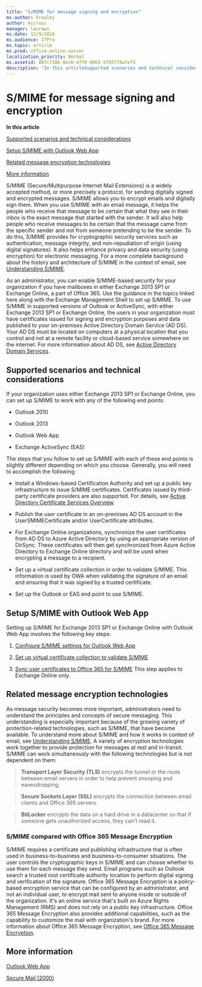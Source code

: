```yaml
---
title: "S/MIME for message signing and encryption"
ms.author: krowley
author: kccross
manager: laurawi
ms.date: 12/9/2016
ms.audience: ITPro
ms.topic: article
ms.prod: office-online-server
localization_priority: Normal
ms.assetid: 887c710b-0ec6-4ff0-8065-5f05f74afef3
description: "In this articleSupported scenarios and technical considerationsSetup S/MIME with Outlook Web AppRelated message encryption technologiesMore information"
---
```


# S/MIME for message signing and encryption

 **In this article**
  
[Supported scenarios and technical considerations](#sectionSection0.md)
  
[Setup S/MIME with Outlook Web App](#sectionSection1.md)
  
[Related message encryption technologies](#sectionSection2.md)
  
[More information](#sectionSection3.md)
  
S/MIME (Secure/Multipurpose Internet Mail Extensions) is a widely accepted method, or more precisely a protocol, for sending digitally signed and encrypted messages. S/MIME allows you to encrypt emails and digitally sign them. When you use S/MIME with an email message, it helps the people who receive that message to be certain that what they see in their inbox is the exact message that started with the sender. It will also help people who receive messages to be certain that the message came from the specific sender and not from someone pretending to be the sender. To do this, S/MIME provides for cryptographic security services such as authentication, message integrity, and non-repudiation of origin (using digital signatures). It also helps enhance privacy and data security (using encryption) for electronic messaging. For a more complete background about the history and architecture of S/MIME in the context of email, see [Understanding S/MIME](https://go.microsoft.com/fwlink/?LinkID=393948). 
  
As an administrator, you can enable S/MIME-based security for your organization if you have mailboxes in either Exchange 2013 SP1 or Exchange Online, a part of Office 365. Use the guidance in the topics linked here along with the Exchange Management Shell to set up S/MIME. To use S/MIME in supported versions of Outlook or ActiveSync, with either Exchange 2013 SP1 or Exchange Online, the users in your organization must have certificates issued for signing and encryption purposes and data published to your on-premises Active Directory Domain Service (AD DS). Your AD DS must be located on computers at a physical location that you control and not at a remote facility or cloud-based service somewhere on the internet. For more information about AD DS, see [Active Directory Domain Services](https://go.microsoft.com/fwlink/?LinkID=394064).
  
## Supported scenarios and technical considerations
<a name="sectionSection0"> </a>

If your organization uses either Exchange 2013 SP1 or Exchange Online, you can set up S/MIME to work with any of the following end points: 
  
- Outlook 2010
    
- Outlook 2013
    
- Outlook Web App
    
- Exchange ActiveSync (EAS)
    
The steps that you follow to set up S/MIME with each of these end points is slightly different depending on which you choose. Generally, you will need to accomplish the following:
  
- Install a Windows-based Certification Authority and set up a public key infrastructure to issue S/MIME certificates. Certificates issued by third-party certificate providers are also supported. For details, see [Active Directory Certificate Services Overview](https://technet.microsoft.com/library/hh831740.aspx).
    
- Publish the user certificate in an on-premises AD DS account in the UserSMIMECertificate and/or UserCertificate attributes.
    
- For Exchange Online organizations, synchronize the user certificates from AD DS to Azure Active Directory by using an appropriate version of DirSync. These certificates will then get synchronized from Azure Active Directory to Exchange Online directory and will be used when encrypting a message to a recipient.
    
- Set up a virtual certificate collection in order to validate S/MIME. This information is used by OWA when validating the signature of an email and ensuring that it was signed by a trusted certificate.
    
- Set up the Outlook or EAS end point to use S/MIME. 
    
## Setup S/MIME with Outlook Web App
<a name="sectionSection1"> </a>

Setting up S/MIME for Exchange 2013 SP1 or Exchange Online with Outlook Web App involves the following key steps:
  
1. [Configure S/MIME settings for Outlook Web App](configure-s-mime-settings-for-outlook-web-app.md)
    
2. [Set up virtual certificate collection to validate S/MIME](set-up-virtual-certificate-collection-to-validate-s-mime.md)
    
3. [Sync user certificates to Office 365 for S/MIME](sync-user-certificates-to-office-365-for-s-mime.md) This step applies to Exchange Online only. 
    
## Related message encryption technologies
<a name="sectionSection2"> </a>

As message security becomes more important, administrators need to understand the principles and concepts of secure messaging. This understanding is especially important because of the growing variety of protection-related technologies, such as S/MIME, that have become available. To understand more about S/MIME and how it works in context of email, see [Understanding S/MIME](https://go.microsoft.com/fwlink/?LinkID=393948). A variety of encryption technologies work together to provide protection for messages at rest and in-transit. S/MIME can work simultaneously with the following technologies but is not dependent on them:
  
> **Transport Layer Security (TLS)** encrypts the tunnel or the route between email servers in order to help prevent snooping and eavesdropping. 
    
> **Secure Sockets Layer (SSL)** encrypts the connection between email clients and Office 365 servers. 
    
> **BitLocker** encrypts the data on a hard drive in a datacenter so that if someone gets unauthorized access, they can't read it. 
    
### S/MIME compared with Office 365 Message Encryption

S/MIME requires a certificate and publishing infrastructure that is often used in business-to-business and business-to-consumer situations. The user controls the cryptographic keys in S/MIME and can choose whether to use them for each message they send. Email programs such as Outlook search a trusted root certificate authority location to perform digital signing and verification of the signature. Office 365 Message Encryption is a policy-based encryption service that can be configured by an administrator, and not an individual user, to encrypt mail sent to anyone inside or outside of the organization. It's an online service that's built on Azure Rights Management (RMS) and does not rely on a public key infrastructure. Office 365 Message Encryption also provides additional capabilities, such as the capability to customize the mail with organization's brand. For more information about Office 365 Message Encryption, see [Office 365 Message Encryption](https://go.microsoft.com/fwlink/?LinkID=392525).
  
## More information
<a name="sectionSection3"> </a>

[Outlook Web App](http://technet.microsoft.com/library/3814b665-01e8-4881-9a44-163f14789ee4.aspx)
  
[Secure Mail (2000)](https://technet.microsoft.com/en-us/library/cc962043.aspx)
  

